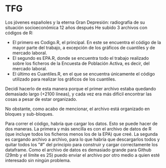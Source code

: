 # TFG
Los jóvenes españoles y la eterna Gran Depresión: radiografía de su situación socioeconómica 12 años después
He subido 3 archivos con códigos de R:
  - El primero es Codigo.R, el principal. En este se encuentra el código de la mayor parte del trabajo, a excepción de los gráficos de cuantiles y de mercado laboral. 
  - El segundo es EPA.R, donde se encuentra todo el trabajo realizado sobre los ficheros de la Encuesta de Población Activa, es decir, del mercado laboral.
  - El último es Cuantiles.R, en el que se encuentra únicamente el código utilizado para realizar los gráficos de los cuantiles. 
  
Decidí hacerlo de esta manera porque el primer archivo estaba quedando demasiado largo (+2100 líneas), y cada vez era más difícil encontrar las cosas a pesar de estar organizado. 

No obstante, como acabo de mencionar, el archivo está organizado en bloques y sub-bloques.

Para correr el código, habría que cargar los datos. Esto se puede hacer de dos maneras. La primera y más sencilla es con el archivo de datos de R (que incluye todos los ficheros menos los de la EPA) que creé. La segunda es cargando archivo a archivo, para lo que habría que descargarlos todos y quitar todos los "#" del principio para construir y cargar correctamente los dataframe. Como el archivo de datos es demasiado grande para Github (29mb y el límite es 25) puedo enviar el archivo por otro medio a quien esté interesado sin ningún problema. 
